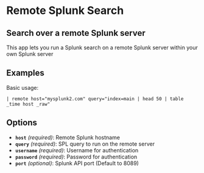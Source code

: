 # Remote Splunk Search
## Search over a remote Splunk server
This app lets you run a Splunk search on a remote Splunk server within your own Splunk server

## Examples

Basic usage:
```
| remote host="mysplunk2.com" query="index=main | head 50 | table _time host _raw"
```

## Options
- <b>`host`</b> <i>(required)</i>: Remote Splunk hostname
- <b>`query`</b> <i>(required)</i>: SPL query to run on the remote server
- <b>`username`</b> <i>(required)</i>: Username for authentication
- <b>`password`</b> <i>(required)</i>: Password for authentication
- <b>`port`</b> <i>(optional)</i>: Splunk API port (Default to 8089)
